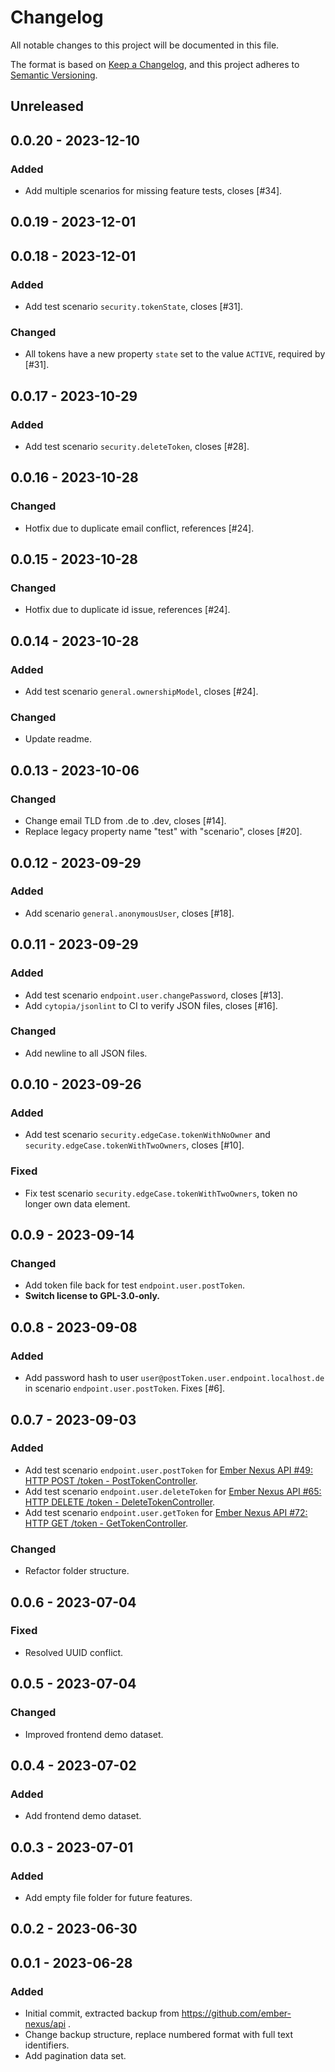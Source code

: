 # Changelog

All notable changes to this project will be documented in this file.

The format is based on [Keep a Changelog](https://keepachangelog.com/en/1.0.0/),
and this project adheres to [Semantic Versioning](https://semver.org/spec/v2.0.0.html).

## Unreleased

## 0.0.20 - 2023-12-10
### Added
- Add multiple scenarios for missing feature tests, closes [#34].

## 0.0.19 - 2023-12-01

## 0.0.18 - 2023-12-01
### Added
- Add test scenario `security.tokenState`, closes [#31].

### Changed
- All tokens have a new property `state` set to the value `ACTIVE`, required by [#31].

## 0.0.17 - 2023-10-29
### Added
- Add test scenario `security.deleteToken`, closes [#28].

## 0.0.16 - 2023-10-28
### Changed
- Hotfix due to duplicate email conflict, references [#24].

## 0.0.15 - 2023-10-28
### Changed
- Hotfix due to duplicate id issue, references [#24].

## 0.0.14 - 2023-10-28
### Added
- Add test scenario `general.ownershipModel`, closes [#24].

### Changed
- Update readme.

## 0.0.13 - 2023-10-06
### Changed
- Change email TLD from .de to .dev, closes [#14].
- Replace legacy property name "test" with "scenario", closes [#20].

## 0.0.12 - 2023-09-29
### Added
- Add scenario `general.anonymousUser`, closes [#18].

## 0.0.11 - 2023-09-29
### Added
- Add test scenario `endpoint.user.changePassword`, closes [#13].
- Add `cytopia/jsonlint` to CI to verify JSON files, closes [#16].

### Changed
- Add newline to all JSON files.

## 0.0.10 - 2023-09-26
### Added
- Add test scenario `security.edgeCase.tokenWithNoOwner` and `security.edgeCase.tokenWithTwoOwners`, closes [#10].

### Fixed
- Fix test scenario `security.edgeCase.tokenWithTwoOwners`, token no longer own data element.

## 0.0.9 - 2023-09-14
### Changed
- Add token file back for test `endpoint.user.postToken`.
- **Switch license to GPL-3.0-only.**

## 0.0.8 - 2023-09-08
### Added
- Add password hash to user `user@postToken.user.endpoint.localhost.de` in scenario `endpoint.user.postToken`. Fixes [#6].

## 0.0.7 - 2023-09-03
### Added
- Add test scenario `endpoint.user.postToken` for [Ember Nexus API #49: HTTP POST /token - PostTokenController](https://github.com/ember-nexus/api/issues/49).
- Add test scenario `endpoint.user.deleteToken` for [Ember Nexus API #65: HTTP DELETE /token - DeleteTokenController](https://github.com/ember-nexus/api/issues/65).
- Add test scenario `endpoint.user.getToken` for [Ember Nexus API #72: HTTP GET /token - GetTokenController](https://github.com/ember-nexus/api/issues/72).

### Changed
- Refactor folder structure.

## 0.0.6 - 2023-07-04
### Fixed
- Resolved UUID conflict.

## 0.0.5 - 2023-07-04
### Changed
- Improved frontend demo dataset.

## 0.0.4 - 2023-07-02
### Added
- Add frontend demo dataset.

## 0.0.3 - 2023-07-01
### Added
- Add empty file folder for future features.

## 0.0.2 - 2023-06-30

## 0.0.1 - 2023-06-28
### Added
- Initial commit, extracted backup from https://github.com/ember-nexus/api .
- Change backup structure, replace numbered format with full text identifiers.
- Add pagination data set.
